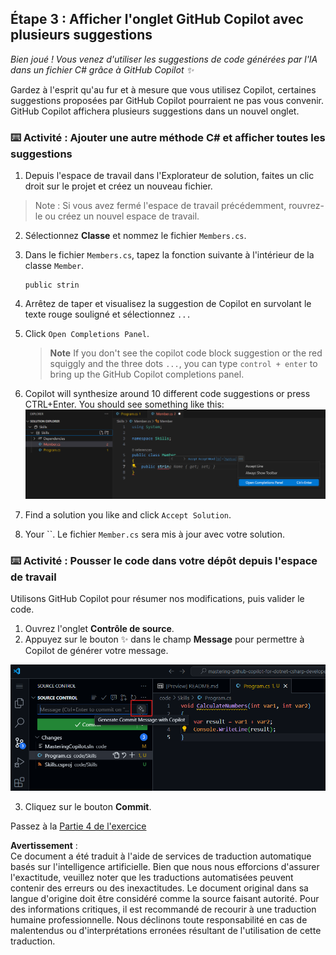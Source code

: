 ## Étape 3 : Afficher l'onglet GitHub Copilot avec plusieurs suggestions

_Bien joué ! Vous venez d'utiliser les suggestions de code générées par l'IA dans un fichier C# grâce à GitHub Copilot :sparkles:_

Gardez à l'esprit qu'au fur et à mesure que vous utilisez Copilot, certaines suggestions proposées par GitHub Copilot pourraient ne pas vous convenir. GitHub Copilot affichera plusieurs suggestions dans un nouvel onglet.

### ⌨️ Activité : Ajouter une autre méthode C# et afficher toutes les suggestions

1. Depuis l'espace de travail dans l'Explorateur de solution, faites un clic droit sur le projet et créez un nouveau fichier.

> Note : Si vous avez fermé l'espace de travail précédemment, rouvrez-le ou créez un nouvel espace de travail.

2. Sélectionnez **Classe** et nommez le fichier `Members.cs`.
3. Dans le fichier `Members.cs`, tapez la fonction suivante à l'intérieur de la classe `Member`.  
   ```
   public strin
   ```
4. Arrêtez de taper et visualisez la suggestion de Copilot en survolant le texte rouge souligné et sélectionnez `...`
5. Click `Open Completions Panel`. 

   > **Note**
   > If you don't see the copilot code block suggestion or the red squiggly and the three dots `...`, you can type `control + enter` to bring up the GitHub Copilot completions panel.

6. Copilot will synthesize around 10 different code suggestions or press CTRL+Enter. You should see something like this:
   ![VS Code showing pop up with Completions Panel](../../../../03-Introduction-to-GitHub-Copilot/steps/img/3-copilot-hub-0.png)
7. Find a solution you like and click `Accept Solution`.
8. Your ``. Le fichier `Member.cs` sera mis à jour avec votre solution.

### ⌨️ Activité : Pousser le code dans votre dépôt depuis l'espace de travail

Utilisons GitHub Copilot pour résumer nos modifications, puis valider le code.

1. Ouvrez l'onglet **Contrôle de source**.
2. Appuyez sur le bouton ✨ dans le champ **Message** pour permettre à Copilot de générer votre message.

![Onglet de validation ouvert pour générer un message avec Copilot](../../../../03-Introduction-to-GitHub-Copilot/steps/img/2-skills-commit.png)

3. Cliquez sur le bouton **Commit**.

Passez à la [Partie 4 de l'exercice](./4-copilot-comment.md)

**Avertissement** :  
Ce document a été traduit à l'aide de services de traduction automatique basés sur l'intelligence artificielle. Bien que nous nous efforcions d'assurer l'exactitude, veuillez noter que les traductions automatisées peuvent contenir des erreurs ou des inexactitudes. Le document original dans sa langue d'origine doit être considéré comme la source faisant autorité. Pour des informations critiques, il est recommandé de recourir à une traduction humaine professionnelle. Nous déclinons toute responsabilité en cas de malentendus ou d'interprétations erronées résultant de l'utilisation de cette traduction.